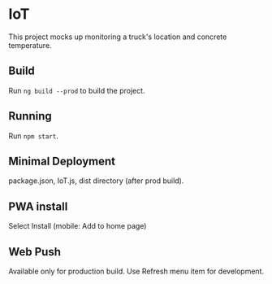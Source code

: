 # IoT

This project mocks up monitoring a truck's location and concrete temperature.

## Build

Run `ng build --prod` to build the project.

## Running

Run `npm start`.

## Minimal Deployment

package.json, IoT.js, dist directory (after prod build).

## PWA install

Select Install (mobile: Add to home page) 

## Web Push

Available only for production build. Use Refresh menu item for development.
